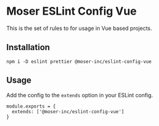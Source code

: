 # Moser ESLint Config Vue

This is the set of rules to for usage in Vue based projects.

## Installation

```
npm i -D eslint prettier @moser-inc/eslint-config-vue
```

## Usage

Add the config to the `extends` option in your ESLint config.

```
module.exports = {
  extends: ['@moser-inc/eslint-config-vue']
}
```

